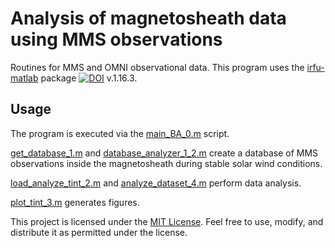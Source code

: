 # Analysis of magnetosheath data using MMS observations

Routines for MMS and OMNI observational data.
This program uses the [irfu-matlab](https://github.com/irfu/irfu-matlab) package [![DOI](https://zenodo.org/badge/8636532.svg)](https://zenodo.org/doi/10.5281/zenodo.11550090) v.1.16.3.
## Usage
The program is executed via the [main_BA_0.m](main_BA_0.m) script. 

[get_database_1.m](get_database_1.m) and [database_analyzer_1_2.m](database_analyzer_1_2.m) create a database of MMS observations inside the magnetosheath during stable solar wind conditions. 

[load_analyze_tint_2.m](load_analyze_tint_2.m) and [analyze_dataset_4.m](analyze_dataset_4.m) perform data analysis. 

[plot_tint_3.m](plot_tint_3.m) generates figures. 

This project is licensed under the [MIT License](LICENSE).
Feel free to use, modify, and distribute it as permitted under the license.
